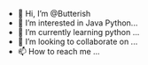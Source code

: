 - 👋 Hi, I’m @Butterish
- 👀 I’m interested in Java Python...
- 🌱 I’m currently learning python ...
- 💞️ I’m looking to collaborate on ...
- 📫 How to reach me ...

<!---
Butterish/Butterish is a ✨ special ✨ repository because its `README.md` (this file) appears on your GitHub profile.
You can click the Preview link to take a look at your changes.
--->
